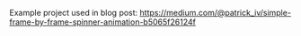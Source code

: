 Example project used in blog post:
https://medium.com/@patrick_iv/simple-frame-by-frame-spinner-animation-b5065f26124f
